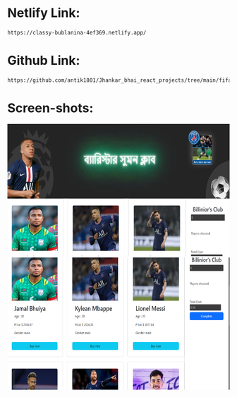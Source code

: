 # Netlify Link: 
```
https://classy-bublanina-4ef369.netlify.app/
```
# Github Link:
```
https://github.com/antik1801/Jhankar_bhai_react_projects/tree/main/fifa
```

# Screen-shots: 
<img src="./1.PNG" style="height: 300px; width: 100%">
<img src="./2.PNG" style="height: 300px; width: 100%">
<!-- <img src="./3.PNG" style="height: 300px; width: 100%"> -->